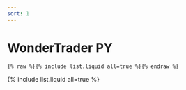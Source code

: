 ```yaml
---
sort: 1
---
```


# WonderTrader PY

```
{% raw %}{% include list.liquid all=true %}{% endraw %}
```

{% include list.liquid all=true %}
